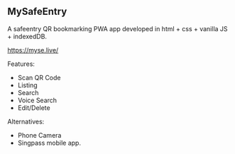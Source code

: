 ## MySafeEntry
A safeentry QR bookmarking PWA app developed in html + css + vanilla JS + indexedDB. 

https://myse.live/

Features:

- Scan QR Code
- Listing
- Search
- Voice Search
- Edit/Delete

Alternatives:
- Phone Camera
- Singpass mobile app.